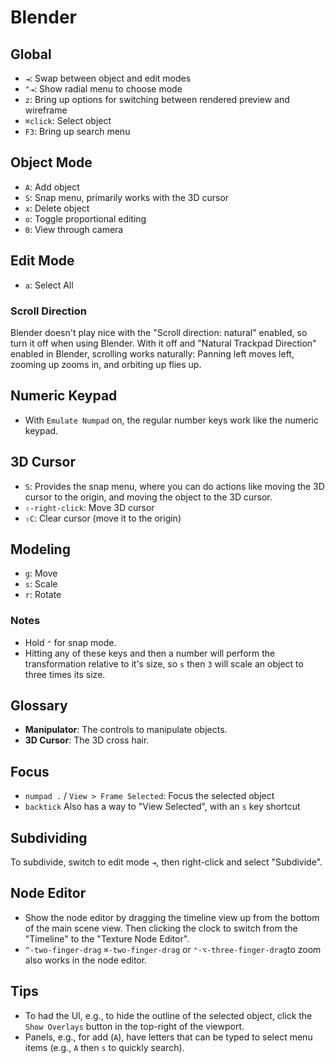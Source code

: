 # Blender

## Global

- `⇥`: Swap between object and edit modes
- `^⇥`: Show radial menu to choose mode
- `z`: Bring up options for switching between rendered preview and wireframe
- `⌘click`: Select object
- `F3`: Bring up search menu

## Object Mode

- `A`: Add object
- `S`: Snap menu, primarily works with the 3D cursor
- `x`: Delete object
- `o`: Toggle proportional editing
- `0`: View through camera

## Edit Mode

- `a`: Select All

### Scroll Direction

Blender doesn't play nice with the "Scroll direction: natural" enabled, so turn it off when using Blender. With it off and "Natural Trackpad Direction" enabled in Blender, scrolling works naturally: Panning left moves left, zooming up zooms in, and orbiting up flies up.

## Numeric Keypad

- With `Emulate Numpad` on, the regular number keys work like the numeric keypad.

## 3D Cursor

- `S`: Provides the snap menu, where you can do actions like moving the 3D cursor to the origin, and moving the object to the 3D cursor.
- `⇧-right-click`: Move 3D cursor
- `⇧C`: Clear cursor (move it to the origin)

## Modeling

- `g`: Move
- `s`: Scale
- `r`: Rotate

### Notes

- Hold `⌃` for snap mode.
- Hitting any of these keys and then a number will perform the transformation relative to it's size, so `s` then `3` will scale an object to three times its size.

## Glossary

- **Manipulator**: The controls to manipulate objects.
- **3D Cursor**: The 3D cross hair.

## Focus

- `numpad .` / `View > Frame Selected`: Focus the selected object
- `backtick` Also has a way to "View Selected", with an `s` key shortcut

## Subdividing

To subdivide, switch to edit mode `⇥`, then right-click and select "Subdivide".

## Node Editor

- Show the node editor by dragging the timeline view up from the bottom of the main scene view. Then clicking the clock to switch from the "Timeline" to the "Texture Node Editor".
- `^-two-finger-drag` `⌘-two-finger-drag` or `⌃-⌥-three-finger-drag`to zoom also works in the node editor.

## Tips

- To had the UI, e.g., to hide the outline of the selected object, click the `Show Overlays` button in the top-right of the viewport.
- Panels, e.g., for add (`A`), have letters that can be typed to select menu items (e.g., `A` then `s` to quickly search).
